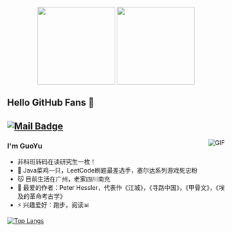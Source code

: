 <!--添加统计卡片并且显示图标-->
<p align="center">
<img height="180em" src="https://github-readme-stats.vercel.app/api?username=guoyu666&show_icons=true&theme=vue" align = "center"/>
<img height="180em" src="https://github-readme-stats.vercel.app/api/top-langs?username=guoyu666&show_icons=true&layout=compact" align = "center"/>
</p>

## Hello GitHub Fans 👋
[![Mail Badge](https://img.shields.io/badge/-guoyu.fighing@gmail.com-c14438?style=flat&logo=Gmail&logoColor=white&link=mailto:guoyu.fighting@gmail.com)](mailto:guoyu.fighting@gmail.com)
---
<!--猫猫动态图片-->
<img align="right" alt="GIF" src="https://raw.githubusercontent.com/JoeyBling/JoeyBling/master/pic/pusheencode.gif" />

### I'm GuoYu

- 非科班转码在读研究生一枚！
- 🌱 Java菜鸡一只，LeetCode刷题最差选手，塞尔达系列游戏死忠粉
- 😽 目前生活在广州，老家四川南充
- 💬 最爱的作者：Peter Hessler，代表作《江城》，《寻路中国》，《甲骨文》，《埃及的革命考古学》
- ⚡ 兴趣爱好：跑步，阅读📊

<!--热门语言卡片-->
[![Top Langs](https://github-readme-stats.vercel.app/api/top-langs/?username=guoyu666&layout=normal)](https://github.com/guoyu666/github-readme-stats)

